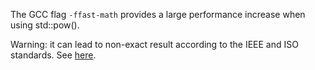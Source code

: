 The GCC flag `-ffast-math` provides a large performance increase when using std::pow().

Warning: it can lead to non-exact result according to the IEEE and ISO standards. See [here](https://gcc.gnu.org/onlinedocs/gcc-7.3.0/gcc/Optimize-Options.html#Optimize-Options).
